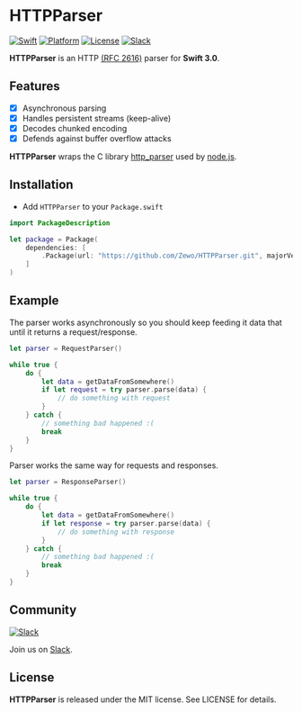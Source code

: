 HTTPParser
==========
[![Swift][swift-badge]][swift-url]
[![Platform][platform-badge]][platform-url]
[![License][mit-badge]][mit-url]
[![Slack][slack-badge]][slack-url]

**HTTPParser** is an HTTP [(RFC 2616)](https://tools.ietf.org/html/rfc2616) parser for **Swift 3.0**.

## Features

- [x] Asynchronous parsing
- [x] Handles persistent streams (keep-alive)
- [x] Decodes chunked encoding
- [x] Defends against buffer overflow attacks

**HTTPParser** wraps the C library [http_parser](https://github.com/nodejs/http-parser) used by [node.js](https://github.com/nodejs/node).

## Installation


- Add `HTTPParser` to your `Package.swift`


```swift
import PackageDescription

let package = Package(
	dependencies: [
		.Package(url: "https://github.com/Zewo/HTTPParser.git", majorVersion: 0, minor: 4)
	]
)

```

## Example

The parser works asynchronously so you should keep feeding it data that until it returns a request/response.

```swift
let parser = RequestParser()

while true {
    do {
        let data = getDataFromSomewhere()
        if let request = try parser.parse(data) {
            // do something with request
        }
    } catch {
        // something bad happened :(
        break
    }
}
```

Parser works the same way for requests and responses.

```swift
let parser = ResponseParser()

while true {
    do {
        let data = getDataFromSomewhere()
        if let response = try parser.parse(data) {
            // do something with response
        }
    } catch {
        // something bad happened :(
        break
    }
}
```

## Community

[![Slack](http://s13.postimg.org/ybwy92ktf/Slack.png)](https://zewo-slackin.herokuapp.com)

Join us on [Slack](https://zewo-slackin.herokuapp.com).

License
-------

**HTTPParser** is released under the MIT license. See LICENSE for details.

[swift-badge]: https://img.shields.io/badge/Swift-3.0-orange.svg?style=flat
[swift-url]: https://swift.org
[platform-badge]: https://img.shields.io/badge/Platform-Mac%20%26%20Linux-lightgray.svg?style=flat
[platform-url]: https://swift.org
[mit-badge]: https://img.shields.io/badge/License-MIT-blue.svg?style=flat
[mit-url]: https://tldrlegal.com/license/mit-license
[slack-image]: http://s13.postimg.org/ybwy92ktf/Slack.png
[slack-badge]: https://zewo-slackin.herokuapp.com/badge.svg
[slack-url]: http://slack.zewo.io
